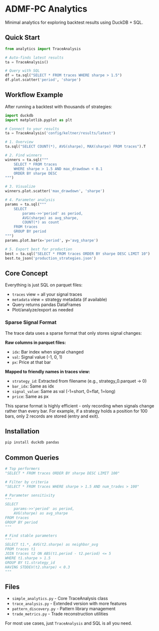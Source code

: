 # ADMF-PC Analytics

Minimal analytics for exploring backtest results using DuckDB + SQL.

## Quick Start

```python
from analytics import TraceAnalysis

# Auto-finds latest results
ta = TraceAnalysis()

# Query with SQL
df = ta.sql("SELECT * FROM traces WHERE sharpe > 1.5")
df.plot.scatter('period', 'sharpe')
```

## Workflow Example

After running a backtest with thousands of strategies:

```python
import duckdb
import matplotlib.pyplot as plt

# Connect to your results
ta = TraceAnalysis('config/keltner/results/latest')

# 1. Overview
ta.sql("SELECT COUNT(*), AVG(sharpe), MAX(sharpe) FROM traces").T

# 2. Find winners  
winners = ta.sql("""
    SELECT * FROM traces 
    WHERE sharpe > 1.5 AND max_drawdown < 0.1
    ORDER BY sharpe DESC
""")

# 3. Visualize
winners.plot.scatter('max_drawdown', 'sharpe')

# 4. Parameter analysis
params = ta.sql("""
    SELECT 
        params->>'period' as period,
        AVG(sharpe) as avg_sharpe,
        COUNT(*) as count
    FROM traces
    GROUP BY period
""")
params.plot.bar(x='period', y='avg_sharpe')

# 5. Export best for production
best = ta.sql("SELECT * FROM traces ORDER BY sharpe DESC LIMIT 10")
best.to_json('production_strategies.json')
```

## Core Concept

Everything is just SQL on parquet files:
- `traces` view = all your signal traces
- `metadata` view = strategy metadata (if available)
- Query returns pandas DataFrames
- Plot/analyze/export as needed

### Sparse Signal Format

The trace data uses a sparse format that only stores signal changes:

**Raw columns in parquet files:**
- `idx`: Bar index when signal changed
- `val`: Signal value (-1, 0, 1)
- `px`: Price at that bar

**Mapped to friendly names in traces view:**
- `strategy_id`: Extracted from filename (e.g., strategy_0.parquet → 0)
- `bar_idx`: Same as idx
- `signal_value`: Same as val (-1=short, 0=flat, 1=long)
- `price`: Same as px

This sparse format is highly efficient - only recording when signals change rather than every bar. For example, if a strategy holds a position for 100 bars, only 2 records are stored (entry and exit).

## Installation

```bash
pip install duckdb pandas
```

## Common Queries

```python
# Top performers
"SELECT * FROM traces ORDER BY sharpe DESC LIMIT 100"

# Filter by criteria
"SELECT * FROM traces WHERE sharpe > 1.5 AND num_trades > 100"

# Parameter sensitivity
"""
SELECT 
    params->>'period' as period,
    AVG(sharpe) as avg_sharpe
FROM traces
GROUP BY period
"""

# Find stable parameters
"""
SELECT t1.*, AVG(t2.sharpe) as neighbor_avg
FROM traces t1
JOIN traces t2 ON ABS(t1.period - t2.period) <= 5
WHERE t1.sharpe > 1.5
GROUP BY t1.strategy_id
HAVING STDDEV(t2.sharpe) < 0.3
"""
```

## Files

- `simple_analytics.py` - Core TraceAnalysis class
- `trace_analysis.py` - Extended version with more features
- `pattern_discovery.py` - Pattern library management
- `trade_metrics.py` - Trade reconstruction utilities

For most use cases, just `TraceAnalysis` and SQL is all you need.